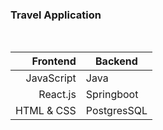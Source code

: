 ### Travel Application
</br>


|   Frontend | Backend     |
|-----------:|-------------|
| JavaScript | Java        |
|   React.js | Springboot  |
| HTML & CSS | PostgresSQL |
